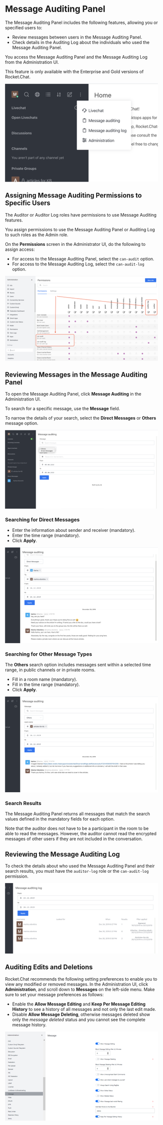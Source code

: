 # Message Auditing Panel

The Message Auditing Panel includes the following features, allowing you or specified users to:

* Review messages between users in the Message Auditing Panel. 
* Check details in the Auditing Log about the individuals who used the Message Auditing Panel.

You access the Message Auditing Panel and the Message Auditing Log from the Administration UI.

This feature is only available with the Enterprise and Gold versions of Rocket.Chat.

![](auditing-UI.png)

## Assigning Message Auditing Permissions to Specific Users

The Auditor or Auditor Log roles have permissions to use Message Auditing features.

You assign permissions to use the Message Auditing Panel or Auditing Log to such roles as the Admin role. 

On the **Permissions** screen in the Administrator UI, do the following to assign access:

* For access to the Message Auditing Panel, select the `can-audit` option.
* For access to the Message Auditing Log, select the `can-audit-log` option.

![](auditing-roles.png)

## Reviewing Messages in the Message Auditing Panel

To open the Message Auditing Panel, click **Message Auditing** in the Administration UI. 

To search for a specific message, use the **Message** field.

To narrow the details of your search, select the **Direct Messages** or **Others** message option.

![](auditing-toggle.png)

### Searching for Direct Messages

* Enter the information about sender and receiver (mandatory).
* Enter the time range (mandatory).
* Click **Apply**.

![](direct-messages.png)

### Searching for Other Message Types

The **Others** search option includes messages sent within a selected time range, in public channels or in private rooms. 

* Fill in a room name (mandatory).
* Fill in the time range (mandatory).
* Click **Apply**.

![](auditing-others.png)

### Search Results

The Message Auditing Panel returns all messages that match the search values defined in the mandatory fields for each option. 

Note that the auditor does not have to be a participant in the room to be able to read the messages. However, the auditor cannot read the encrypted messages of other users if they are not included in the conversation.

## Reviewing the Message Auditing Log

To check the details about who used the Message Auditing Panel and their search results, you must have the `auditor-log` role or the `can-audit-log` permission. 

![](audit-log.png)

## Auditing Edits and Deletions

Rocket.Chat recommends the following setting preferences to enable you to view any modified or removed messages. In the Administration UI, click **Administration**, and scroll down to **Messages** on the left-side menu. Make sure to set your message preferences as follows:

* Enable the **Allow Message Editing** and **Keep Per Message Editing History** to see a history of all messages and not only the last edit made.
* Disable **Allow Message Deleting**, otherwise messages deleted show only the *message deleted* status and you cannot see the complete message history. 

![](auditing-preferences.png)
